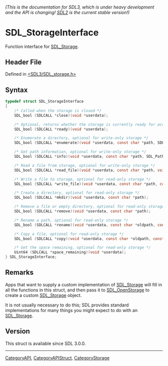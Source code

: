 ###### (This is the documentation for SDL3, which is under heavy development and the API is changing! [SDL2](https://wiki.libsdl.org/SDL2/) is the current stable version!)
# SDL_StorageInterface

Function interface for [SDL_Storage](SDL_Storage).

## Header File

Defined in [<SDL3/SDL_storage.h>](https://github.com/libsdl-org/SDL/blob/main/include/SDL3/SDL_storage.h)

## Syntax

```c
typedef struct SDL_StorageInterface
{
    /* Called when the storage is closed */
    SDL_bool (SDLCALL *close)(void *userdata);

    /* Optional, returns whether the storage is currently ready for access */
    SDL_bool (SDLCALL *ready)(void *userdata);

    /* Enumerate a directory, optional for write-only storage */
    SDL_bool (SDLCALL *enumerate)(void *userdata, const char *path, SDL_EnumerateDirectoryCallback callback, void *callback_userdata);

    /* Get path information, optional for write-only storage */
    SDL_bool (SDLCALL *info)(void *userdata, const char *path, SDL_PathInfo *info);

    /* Read a file from storage, optional for write-only storage */
    SDL_bool (SDLCALL *read_file)(void *userdata, const char *path, void *destination, Uint64 length);

    /* Write a file to storage, optional for read-only storage */
    SDL_bool (SDLCALL *write_file)(void *userdata, const char *path, const void *source, Uint64 length);

    /* Create a directory, optional for read-only storage */
    SDL_bool (SDLCALL *mkdir)(void *userdata, const char *path);

    /* Remove a file or empty directory, optional for read-only storage */
    SDL_bool (SDLCALL *remove)(void *userdata, const char *path);

    /* Rename a path, optional for read-only storage */
    SDL_bool (SDLCALL *rename)(void *userdata, const char *oldpath, const char *newpath);

    /* Copy a file, optional for read-only storage */
    SDL_bool (SDLCALL *copy)(void *userdata, const char *oldpath, const char *newpath);

    /* Get the space remaining, optional for read-only storage */
    Uint64 (SDLCALL *space_remaining)(void *userdata);
} SDL_StorageInterface;
```

## Remarks

Apps that want to supply a custom implementation of
[SDL_Storage](SDL_Storage) will fill in all the functions in this struct,
and then pass it to [SDL_OpenStorage](SDL_OpenStorage) to create a custom
[SDL_Storage](SDL_Storage) object.

It is not usually necessary to do this; SDL provides standard
implementations for many things you might expect to do with an
[SDL_Storage](SDL_Storage).

## Version

This struct is available since SDL 3.0.0.

----
[CategoryAPI](CategoryAPI), [CategoryAPIStruct](CategoryAPIStruct), [CategoryStorage](CategoryStorage)

